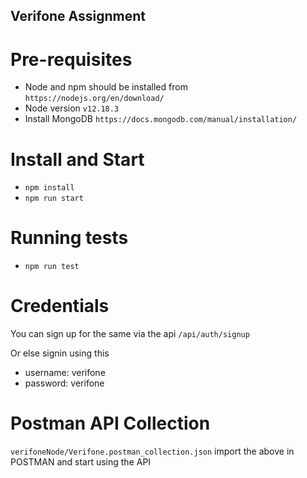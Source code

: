## Verifone Assignment 

# Pre-requisites 
* Node and npm should be installed from `https://nodejs.org/en/download/`
* Node version `v12.18.3`
* Install MongoDB `https://docs.mongodb.com/manual/installation/`

# Install and Start 
* `npm install`
* `npm run start`

# Running tests
* `npm run test`

# Credentials 
You can sign up for the same via the api `/api/auth/signup` 

Or else signin using this
* username: verifone
* password: verifone

# Postman API Collection
`verifoneNode/Verifone.postman_collection.json`
import the above in POSTMAN and start using the API
